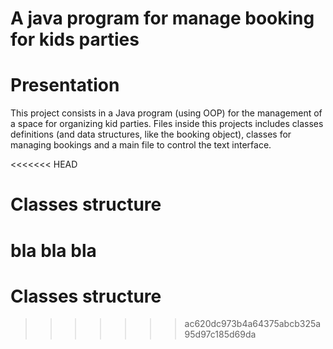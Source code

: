 # A java program for manage booking for kids parties

# Presentation 

This project consists in a Java program (using OOP) for the management of a space for organizing kid parties. Files inside this projects includes classes definitions (and data structures, like the booking object), classes for managing bookings and a main file to control the text interface.

<<<<<<< HEAD
# Classes structure

bla bla bla
=======
# Classes structure
>>>>>>> ac620dc973b4a64375abcb325a95d97c185d69da
